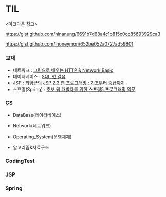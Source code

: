 # TIL

<마크다운 참고> 

https://gist.github.com/ninanung/6691b7d68a4c1b815c0cc85693929ca3

https://gist.github.com/ihoneymon/652be052a0727ad59601

### 교재
- 네트워크 : [그림으로 배우는 HTTP & Network Basic](https://www.aladin.co.kr/shop/wproduct.aspx?ItemId=51908132)
- 데이터베이스 : [SQL 첫 걸음](https://www.aladin.co.kr/shop/wproduct.aspx?ItemId=69025381) 
- JSP : [최범균의 JSP 2.3 웹 프로그래밍 : 기초부터 중급까지](https://www.aladin.co.kr/shop/wproduct.aspx?ItemId=70129886)
- 스프링(Spring) : [초보 웹 개발자를 위한 스프링5 프로그래밍 입문](https://www.aladin.co.kr/shop/wproduct.aspx?ItemId=157472828)


### CS

- DataBase(데이터베이스)

- Network(네트워크)

- Operating_System(운영체제)

- 알고리즘&자료구조

### CodingTest

### JSP

### Spring
